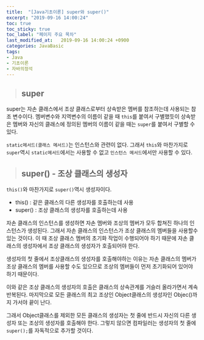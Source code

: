 ```yaml
---
title:  "[Java기초이론] super와 super()"
excerpt: "2019-09-16 14:00:24"
toc: true
toc_sticky: true
toc_label: "페이지 주요 목차"
last_modified_at:   2019-09-16 14:00:24 +0900
categories: JavaBasic
tags:
- Java
- 기초이론
- 자바의정석
---
```


>## super

super는 자손 클래스에서 조상 클래스로부터 상속받은 멤버를 참조하는데 사용되는 참조 변수이다. 멤버변수와 지역변수의 이름이 같을 때 `this`를 붙여서 구별했듯이 상속받은 멤버와 자신의 클래스에 정의된 멤버의 이름이 같을 때는 `super`를 붙여서 구별할 수 있다.

`static메서드(클래스 메서드)`는 인스턴스와 관련이 없다. 그래서 `this`와 마찬가지로 `super`역시 `static메서드`에서는 사용할 수 없고 `인스턴스 메서드`에서만 사용할 수 있다.


>## super() - 조상 클래스의 생성자

`this()`와 마찬가지로 `super()`역시 생성자이다.

- this() : 같은 클래스의 다른 생성자를 호출하는데 사용
- super() : 조상 클래스의 생성자를 호출하는데 사용

자손 클래스의 인스턴스를 생성하면 자손 멤버와 조상의 멤버가 모두 합쳐진 하나의 인스턴스가 생성된다. 그래서 자손 클래스의 인스턴스가 조상 클래스의 멤버들을 사용할수 있는 것이다. 이 때 조상 클래스 멤버의 초기화 작업이 수행되어야 하기 때문에 자손 클래스의 생성자에서 조상 클래스의 생성자가 호출되어야 한다.

생성자의 첫 줄에서 조상클래스의 생성자를 호출해야하는 이유는 자손 클래스의 멤버가 조상 클래스의 멤버를 사용할 수도 있으므로 조상의 멤버들이 먼저 초기화되어 있어야 하기 때문이다.

이와 같은 조상 클래스의 생성자의 호출은 클래스의 상속관계를 거슬러 올라가면서 계속 반복된다. 마지막으로 모든 클래스의 최고 조상인 Object클래스의 생성자인 Objec()까지 가서야 끝이 난다.

그래서 Object클래스를 제외한 모든 클래스의 생성자는 첫 줄에 반드시 자신의 다른 생성자 또는 조상의 생성자를 호출해야 한다. 그렇지 않으면 컴파일러는 생성자의 첫 줄에 `super();`를 자독적으로 추가할 것이다.

